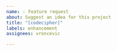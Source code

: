 ```yaml
---
name: 💡 Feature request
about: Suggest an idea for this project
title: "[codecipher]"
labels: enhancement
assignees: vroncevic

---
```



